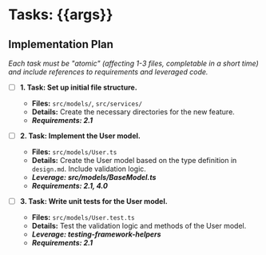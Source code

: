 # Tasks: {{args}}

## Implementation Plan

*Each task must be "atomic" (affecting 1-3 files, completable in a short time) and include references to requirements and leveraged code.*

- [ ] **1. Task: Set up initial file structure.**
  - **Files:** `src/models/`, `src/services/`
  - **Details:** Create the necessary directories for the new feature.
  - **_Requirements: 2.1_**

- [ ] **2. Task: Implement the User model.**
  - **Files:** `src/models/User.ts`
  - **Details:** Create the User model based on the type definition in `design.md`. Include validation logic.
  - **_Leverage: src/models/BaseModel.ts_**
  - **_Requirements: 2.1, 4.0_**

- [ ] **3. Task: Write unit tests for the User model.**
  - **Files:** `src/models/User.test.ts`
  - **Details:** Test the validation logic and methods of the User model.
  - **_Leverage: testing-framework-helpers_**
  - **_Requirements: 2.1_**
